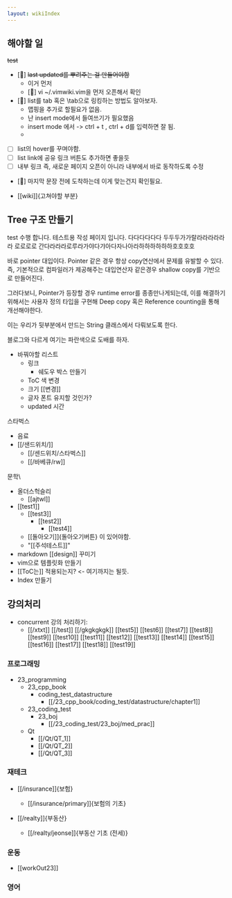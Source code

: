 ```yaml
---
layout: wikiIndex
---
```


## 해야할 일
~~test~~

- [🌲] ~~last updated를 뿌려주는 걸 만들어야함~~
  - 이거 먼저
  - [🌲] vi ~/.vimwiki.vim을 먼저 오픈해서 확인
- [🌲] list를 tab 혹은 \\tab으로 링킹하는 방법도 알아보자.
  - 맵핑을 추가로 할필요가 없음.
  - 난 insert mode에서 들여쓰기가 필요했음
  - insert mode 에서 -> ctrl + t , ctrl + d를 입력하면 잘 됨.
  - 
- [ ] list의 hover를 꾸며야함.
- [ ] list link에 공유 링크 버튼도 추가하면 좋을듯
- [ ] 내부 링크 즉, 새로운 페이지 오픈이 아니라 내부에서 바로 동작하도록 수정
- [🌱] 마지막 문장 전에 도착하는데 이게 맞는건지 확인필요.

* [[wiki]]{고쳐야할 부분}

## Tree 구조 만들기

test 수행 합니다. 테스트용 작성 페이지 입니다. 다다다다다다 두두두가가랄라라라라라라 로로로로 간다라라라로루라가야다갸아다자나아라하하하하하하호호호호

바로 pointer 대입이다. Pointer 같은 경우 항상 copy연산에서 문제를 유발할 수 있다. 즉, 기본적으로 컴파일러가 제공해주는 대입연산자 같은경우 shallow copy를 기반으로 만들어진다.

그러다보니, Pointer가 등장할 경우 runtime error를 종종만나게되는데, 이를 해결하기 위해서는 사용자 정의 타입을 구현해 Deep copy 혹은 Reference counting을 통해 개선해야한다.

이는 우리가 뒷부분에서 만드는 String 클래스에서 다뤄보도록 한다.

블로그와 다르게 여기는 파란색으로 도배를 하자.
* 바꿔야할 리스트
  * 링크
    * 쉐도우 박스 만들기
  * ToC 색 변경
  * 크기 [[변경]]
  * 글자 폰트 유지할 것인가?
  * updated 시간

스타벅스
* 음료
* [[/샌드위치/]]
  * [[/센드위치/스타벅스]]
  * [[/바베큐/rw]]

문학\
* 올더스헉슬리
  * [[ajtwl]]
* [[test1]]
  * [[test3]] 
    * [[test2]]
      * [[test4]] 
  * [[돌아오기]]{돌아오기버튼} 이 있어야함.
  * "\[[주석테스트]]"
* markdown [[design]] 꾸미기
* vim으로 템플릿화 만들기
* [[ToC는]] 적용되는지? <- 여기까지는 될듯.
* Index 만들기

## 강의처리
* concurrent 강의 처리하기:
  * [[/xtxt]] 
[[/test]]
[[/gkgkgkgk]]
[[test5]]
[[test6]]
[[test7]]
[[test8]]
[[test9]]
[[test10]]
[[test11]]
[[test12]]
[[test13]]
[[test14]]
[[test15]]
[[test16]]
[[test17]]
[[test18]]
[[test19]]

### 프로그래밍
* 23_programming
  * 23_cpp_book
    * coding_test_datastructure
      * [[/23_cpp_book/coding_test/datastructure/chapter1]]
  * 23_coding_test
    * 23_boj
      * [[/23_coding_test/23_boj/med_prac]]
  * Qt
    * [[/Qt/QT_1]]
    * [[/Qt/QT_2]]
    * [[/Qt/QT_3]]

### 재테크
* [[/insurance]]{보험}
  * [[/insurance/primary]]{보험의 기초}

* [[/realty]]{부동산}
  * [[/realty/jeonse]]{부동산 기초 (전세)}
  
  
### 운동
* [[workOut23]]

### 영어

